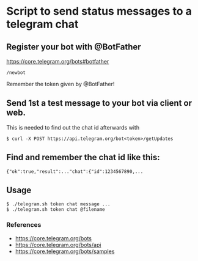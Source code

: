# Script to send status messages to a telegram chat

## Register your bot with @BotFather

https://core.telegram.org/bots#botfather

    /newbot

Remember the token given by @BotFather!

## Send 1st a test message to your bot via client or web.

This is needed to find out the chat id afterwards with

    $ curl -X POST https://api.telegram.org/bot<token>/getUpdates

## Find and remember the chat id like this:

    {"ok":true,"result":..."chat":{"id":1234567890,...

## Usage

    $ ./telegram.sh token chat message ...
    $ ./telegram.sh token chat @filename

### References

- https://core.telegram.org/bots
- https://core.telegram.org/bots/api
- https://core.telegram.org/bots/samples
